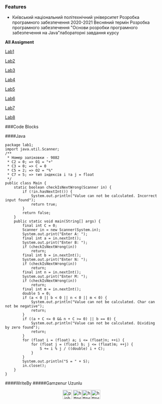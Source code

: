 ### Features

- Київський національний політехнічний університет Розробка програмного забезпечення 2020-2021 Весняний термін Розробка програмного забезпечення "Основи розробки програмного забезпечення на Java"лабораторні завдання курсу 


**All Assigment**


[Lab1](https://drive.google.com/file/d/1q0bYTD-cqdd7wwDIF0RFkrTZrPL_LSU4/view?usp=sharing)

[Lab2](https://drive.google.com/file/d/1xj_2AY5HM1D5UWWlcBnuW5e8KACpxzxz/view?usp=sharing)

[Lab3](https://drive.google.com/file/d/1H_iArfwAXIGpR8cI2r1vg9j_DJhgx3hV/view?usp=sharing)

[Lab4](https://drive.google.com/file/d/1JB8YxlnEnVuXSlMIKduOK1GvouUjmVHB/view?usp=sharing) 

[Lab5](https://drive.google.com/file/d/1xoHtHHIJ02RT8UGan13l1Ifqq49ZRvxI/view?usp=sharing)

[Lab6](https://drive.google.com/file/d/1Zu-U10xR7KpGfZ_NgrEvOgX4qvZnhhMD/view?usp=sharing)

[Lab7](https://drive.google.com/file/d/1EoaPQtLRsht8FGF4Rx7n6HDTVhwe3XyF/view?usp=sharing)

[Lab8](https://drive.google.com/file/d/1-eoueWQM_R1tUFzPbQlh-yijr50_l-3b/view?usp=sharing)

###Code Blocks 

####Java

``` 
package lab1;
import java.util.Scanner;
/**
 * Номер заліковки - 9882
 * C2 = 0; => O1 = "+"
 * C3 = 0; => C = 0
 * C5 = 2; => O2 = "%"
 * C7 = 5; => тип індексів i та j = float
 */
public class Main {
    static boolean checkIsNextWrong(Scanner in) {
        if (!in.hasNextInt()) {
            System.out.println("Value can not be calculated. Incorrect input found");
            return true;
        }
        return false;
    }
    public static void main(String[] args) {
        final int C = 0;
        Scanner in = new Scanner(System.in);
        System.out.print("Enter A: ");
        final int a = in.nextInt();
        System.out.print("Enter B: ");
        if (checkIsNextWrong(in))
            return;
        final int b = in.nextInt();
        System.out.print("Enter N: ");
        if (checkIsNextWrong(in))
            return;
        final int n = in.nextInt();
        System.out.print("Enter M: ");
        if (checkIsNextWrong(in))
            return;
        final int m = in.nextInt();
        double S = 0;
        if (a < 0 || b < 0 || n < 0 || m < 0) {
            System.out.println("Value can not be calculated. Char can not be negative");
            return;
        }
        if ((a + C <= 0 && n + C >= 0) || b == 0) {
            System.out.println("Value can not be calculated. Dividing by zero found");
            return;
        }
        for (float i = (float) a; i <= (float)n; ++i) {
            for (float j = (float) b; j <= (float)m; ++j) {
                S += i % j / ((double) i + C);
            }
        }
        System.out.println("S = " + S);
        in.close();
    }
}
```


####WriteBy
#####Gamzenur Uzunlu

<p align="center">
<a href="mailto:pinhanderler@gmail.com" target="_blank" title="Mail"><img align="center" src="https://cdn.jsdelivr.net/npm/simple-icons@3.0.1/icons/gmail.svg" alt="pinhanderler@gmail.com" height="30" width="30" /></a> <a href="https://www.instagram.com/pinhanderler" target="_blank" title="Instagram"><img align="center" src="https://cdn.jsdelivr.net/npm/simple-icons@3.0.1/icons/instagram.svg" alt="https://www.instagram.com/pinhanderler" height="30" width="30" /></a><a href="https://www.instagram.com/codepinhan" target="_blank" title="Instagram"><a href="https://t.me/pinhanderler" target="_blank" title="Telegram"><img align="center" src="https://cdn.jsdelivr.net/npm/simple-icons@3.0.1/icons/telegram.svg" alt="https://t.me/pinhanderler" height="30" width="30" /></a><a href="https://www.linkedin.com/in/gamzenur-uzunlu-95171b1a6/" target="_blank" title="LinkedIn"><img align="center" src="https://cdn.jsdelivr.net/npm/simple-icons@3.0.1/icons/linkedin.svg" alt="https://www.linkedin.com/in/gamzenur-uzunlu-95171b1a6/" height="30" width="30" /></a>
</p>
